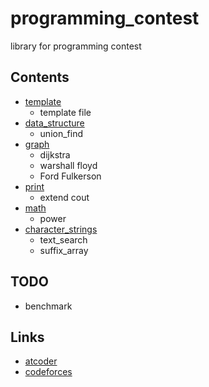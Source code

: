 # programming_contest
library for programming contest

## Contents
 - [template](template/)
	- template file
 - [data_structure](data_structure/)
	- union_find
 - [graph](graph/)
 	- dijkstra
  	- warshall floyd
  	- Ford Fulkerson
 - [print](print/)
 	- extend cout
 - [math](math/)
 	- power
 - [character_strings](character_strings/)
  	- text_search
	- suffix_array

## TODO
 - benchmark

## Links
 - [atcoder](https://beta.atcoder.jp/users/fumiphys)
 - [codeforces](http://codeforces.com/profile/fumiphys)
